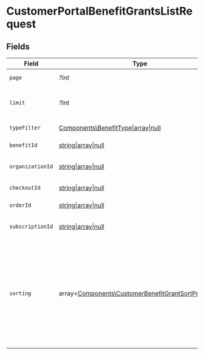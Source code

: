 # CustomerPortalBenefitGrantsListRequest


## Fields

| Field                                                                                                                                                                   | Type                                                                                                                                                                    | Required                                                                                                                                                                | Description                                                                                                                                                             |
| ----------------------------------------------------------------------------------------------------------------------------------------------------------------------- | ----------------------------------------------------------------------------------------------------------------------------------------------------------------------- | ----------------------------------------------------------------------------------------------------------------------------------------------------------------------- | ----------------------------------------------------------------------------------------------------------------------------------------------------------------------- |
| `page`                                                                                                                                                                  | *?int*                                                                                                                                                                  | :heavy_minus_sign:                                                                                                                                                      | Page number, defaults to 1.                                                                                                                                             |
| `limit`                                                                                                                                                                 | *?int*                                                                                                                                                                  | :heavy_minus_sign:                                                                                                                                                      | Size of a page, defaults to 10. Maximum is 100.                                                                                                                         |
| `typeFilter`                                                                                                                                                            | [Components\BenefitType\|array\|null](../../Models/Operations/QueryParamBenefitTypeFilter.md)                                                                           | :heavy_minus_sign:                                                                                                                                                      | Filter by benefit type.                                                                                                                                                 |
| `benefitId`                                                                                                                                                             | [string\|array\|null](../../Models/Operations/CustomerPortalBenefitGrantsListQueryParamBenefitIDFilter.md)                                                              | :heavy_minus_sign:                                                                                                                                                      | Filter by benefit ID.                                                                                                                                                   |
| `organizationId`                                                                                                                                                        | [string\|array\|null](../../Models/Operations/CustomerPortalBenefitGrantsListQueryParamOrganizationIDFilter.md)                                                         | :heavy_minus_sign:                                                                                                                                                      | Filter by organization ID.                                                                                                                                              |
| `checkoutId`                                                                                                                                                            | [string\|array\|null](../../Models/Operations/CheckoutIDFilter.md)                                                                                                      | :heavy_minus_sign:                                                                                                                                                      | Filter by checkout ID.                                                                                                                                                  |
| `orderId`                                                                                                                                                               | [string\|array\|null](../../Models/Operations/OrderIDFilter.md)                                                                                                         | :heavy_minus_sign:                                                                                                                                                      | Filter by order ID.                                                                                                                                                     |
| `subscriptionId`                                                                                                                                                        | [string\|array\|null](../../Models/Operations/SubscriptionIDFilter.md)                                                                                                  | :heavy_minus_sign:                                                                                                                                                      | Filter by subscription ID.                                                                                                                                              |
| `sorting`                                                                                                                                                               | array<[Components\CustomerBenefitGrantSortProperty](../../Models/Components/CustomerBenefitGrantSortProperty.md)>                                                       | :heavy_minus_sign:                                                                                                                                                      | Sorting criterion. Several criteria can be used simultaneously and will be applied in order. Add a minus sign `-` before the criteria name to sort by descending order. |